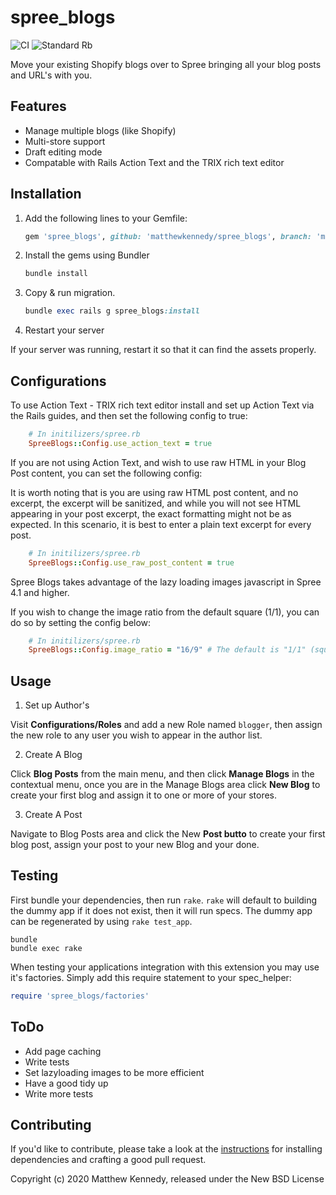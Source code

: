 # spree_blogs

![CI](https://github.com/MatthewKennedy/spree_blogs/workflows/CI/badge.svg)
![Standard Rb](https://github.com/MatthewKennedy/spree_blogs/workflows/Standard%20Rb/badge.svg)

Move your existing Shopify blogs over to Spree bringing all your blog posts and URL's with you.


## Features
- Manage multiple blogs (like Shopify)
- Multi-store support
- Draft editing mode
- Compatable with Rails Action Text and the TRIX rich text editor


## Installation

1. Add the following lines to your Gemfile:

    ```ruby
    gem 'spree_blogs', github: 'matthewkennedy/spree_blogs', branch: 'main'
    ```

2. Install the gems using Bundler

    ```ruby
    bundle install
    ```

3. Copy & run migration.

    ```ruby
    bundle exec rails g spree_blogs:install
    ```

4. Restart your server

  If your server was running, restart it so that it can find the assets properly.


## Configurations

To use Action Text - TRIX rich text editor install and set up Action Text via the Rails guides, and then set the following config to true:

```ruby
    # In initilizers/spree.rb
    SpreeBlogs::Config.use_action_text = true
```

If you are not using Action Text, and wish to use raw HTML in your Blog Post content, you can set the following config:

It is worth noting that is you are using raw HTML post content, and no excerpt, the excerpt will be sanitized, and while you will not see HTML appearing in your post excerpt, the exact formatting might not be as expected. In this scenario, it is best to enter a plain text excerpt for every post.


```ruby
    # In initilizers/spree.rb
    SpreeBlogs::Config.use_raw_post_content = true
```

Spree Blogs takes advantage of the lazy loading images javascript in Spree 4.1 and higher.

If you wish to change the image ratio from the default square (1/1), you can do so by setting the config below:

```ruby
    # In initilizers/spree.rb
    SpreeBlogs::Config.image_ratio = "16/9" # The default is "1/1" (square).
```

## Usage

1. Set up Author's

Visit **Configurations/Roles** and add a new Role named `blogger`, then assign the new role to any user you wish to appear in the author list.


2. Create A Blog

Click **Blog Posts** from the main menu, and then click **Manage Blogs** in the contextual menu, once you are in the Manage Blogs area click **New Blog** to create your first blog and assign it to one or more of your stores.


3. Create A Post

Navigate to Blog Posts area and click the New **Post butto** to create your first blog post, assign your post to your new Blog and your done.


## Testing

First bundle your dependencies, then run `rake`. `rake` will default to building the dummy app if it does not exist, then it will run specs. The dummy app can be regenerated by using `rake test_app`.

```shell
bundle
bundle exec rake
```

When testing your applications integration with this extension you may use it's factories.
Simply add this require statement to your spec_helper:

```ruby
require 'spree_blogs/factories'
```


## ToDo

- Add page caching
- Write tests
- Set lazyloading images to be more efficient
- Have a good tidy up
- Write more tests


## Contributing

If you'd like to contribute, please take a look at the
[instructions](CONTRIBUTING.md) for installing dependencies and crafting a good
pull request.

Copyright (c) 2020 Matthew Kennedy, released under the New BSD License
